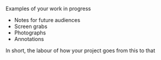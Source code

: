 Examples of your work in progress 

* Notes for future audiences 
* Screen grabs 
* Photographs 
* Annotations 

In short, the labour of how your project goes from this to that
